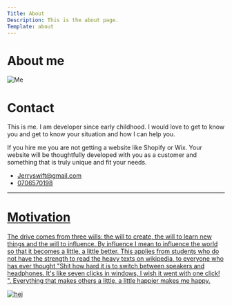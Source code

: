 ```yaml
---
Title: About
Description: This is the about page.
Template: about
---
```




<div class="about-container">
    <h1>About me</h1>
    <picture>
            <source media="(min-width: 668px)" srcset="../portfolio/image/person_doesnt_exist.jpeg&w=400" alt="Me">
            <source media="(min-width: 376px)" srcset="../portfolio/image/person_doesnt_exist.jpeg&w=300" alt="Me"> 
            <img src="../portfolio/image/person_doesnt_exist.jpeg&w=300" alt="Me">
    </picture>
    <div class="intro">
    <h1>Contact</h1>
    <p>
    This is me. I am developer since early childhood. I would love to get to know you and get to know your situation and how I can help you.
    </p>
    <p>
    If you hire me you are not getting a website like Shopify or Wix. Your website will be thoughtfully developed with you as a customer and something that is truly unique and fit your needs.
    </p>
        <ul>
            <li><a href="mailto:jerryswift@gmail.com" alt="mail link">Jerryswift@gmail.com</li>
            <li><a href="tel:0706570198">0706570198</li>
        </ul>
    </div>

<div class="sb sb-about">
      <small></small>
      <hr class="section-break-3" />
</div>

<div class="motivation-container">
        <h1>Motivation</h1>
        <p> The drive comes from three wills: the will to create, the will to learn new things and the will to influence. By influence I mean to influence the world so that it becomes a little, a little better. This applies from students who do not have the strength to read the heavy texts on wikipedia, to everyone who has ever thought "Shit how hard it is to switch between speakers and headphones. It's like seven clicks in windows, I wish it went with one click! ". Everything that makes others a little, a little happier makes me happy. </p>
</div>
<picture>
        <source media="(min-width: 668px)" srcset="../portfolio/image/colors.jpg&w=300" alt="Me">
        <source media="(min-width: 376px)" srcset="../portfolio/image/colors.jpg&w=250" alt="Me"> 
        <img src="../portfolio/image/colors.jpg&w=300" alt="hej">
</picture>
</div>




    


